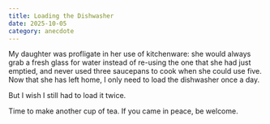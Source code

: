 ```yaml
---
title: Loading the Dishwasher
date: 2025-10-05
category: anecdote
---
```


My daughter was profligate in her use of kitchenware:
she would always grab a fresh glass for water instead of re-using the one that she had just emptied,
and never used three saucepans to cook when she could use five.
Now that she has left home,
I only need to load the dishwasher once a day.

But I wish I still had to load it twice.

Time to make another cup of tea. If you came in peace, be welcome.
